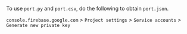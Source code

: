 To use `port.py` and `port.csv`, do the following to obtain `port.json`.

`console.firebase.google.com` > `Project settings` > `Service accounts` > `Generate new private key`
